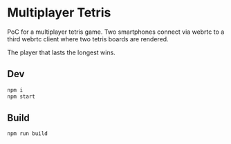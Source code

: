# Multiplayer Tetris

PoC for a multiplayer tetris game. Two smartphones connect via webrtc to a third
webrtc client where two tetris boards are rendered.

The player that lasts the longest wins.

## Dev
```sh
npm i
npm start
```

## Build
```sh
npm run build
```
